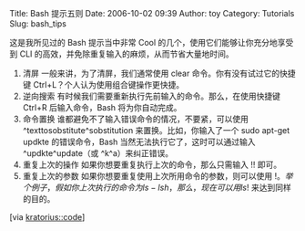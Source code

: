 Title: Bash 提示五则
Date: 2006-10-02 09:39
Author: toy
Category: Tutorials
Slug: bash_tips

这是我所见过的 Bash 提示当中非常 Cool
的几个，使用它们能够让你充分地享受到 CLI
的高效，并免除重复输入的麻烦，从而节省大量地时间。

1.  清屏
    一般来讲，为了清屏，我们通常使用 clear 命令。你有没有试过它的快捷键
    Ctrl+L？个人认为使用组合键操作更快捷。
2.  逆向搜索
    有时候我们需要重新执行先前输入的命令。那么，在使用快捷键 Ctrl+R
    后输入命令，Bash 将为你自动完成。
3.  命令置换
    谁都避免不了输入错误命令的情况，不要紧，可以使用
    ^texttosobstitute^sobstitution 来置换。比如，你输入了一个 sudo
    apt-get updkte 的错误命令，Bash 当然无法执行它了，这时可以通过输入
    ^updkte^update（或 ^k^a）来纠正错误。
4.  重复上次的操作
    如果你想要重复执行上次的命令，那么只需输入 !! 即可。
5.  重复上次的参数
    如果你想要重复使用上次所用命令的参数，则可以使用
    !$。举个例子，假如你上次执行的命令为 ls -lsh，那么，现在可以用 ls
    !$ 来达到同样的目的。

[via
[kratorius::code](http://kratcode.wordpress.com/2006/10/01/bash-tips/)]
